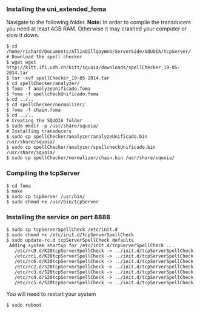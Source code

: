 ### Installing the uni_extended_foma

Navigate to the following folder.
**Note:** In order to compile the transducers you need at least 4GB RAM. 
Otherwise it may crashed your computer or slow it down.

```
$ cd /home/richard/Documents/AllinQillqayWeb/ServerSide/SQUOIA/tcpServer/
# Download the spell checker
$ wget wget http://kitt.ifi.uzh.ch/kitt/squoia/downloads/spellChecker_19-05-2014.tar
$ tar -xvf spellChecker_19-05-2014.tar
$ cd spellChecker/analyzer/
$ foma -f analyzeUnificado.foma
$ foma -f spellcheckUnificado.foma
$ cd ../..
$ cd spellChecker/normalizer/
$ foma -f chain.foma
$ cd ../..
# Creating the SQUOIA folder
$ sudo mkdir -p /usr/share/squoia/
# Installing transducers
$ sudo cp spellChecker/analyzer/analyzeUnificado.bin /usr/share/squoia/
$ sudo cp spellChecker/analyzer/spellcheckUnificado.bin /usr/share/squoia/
$ sudo cp spellChecker/normalizer/chain.bin /usr/share/squoia/
```

### Compiling the tcpServer

```
$ cd foma
$ make
$ sudo cp tcpServer /usr/bin/
$ sudo chmod +x /usr/bin/tcpServer
```

### Installing the service on port 8888

```
$ sudo cp tcpServerSpellCheck /etc/init.d
$ sudo chmod +x /etc/init.d/tcpServerSpellCheck
$ sudo update-rc.d tcpServerSpellCheck defaults
 Adding system startup for /etc/init.d/tcpServerSpellCheck ...
   /etc/rc0.d/K20tcpServerSpellCheck -> ../init.d/tcpServerSpellCheck
   /etc/rc1.d/K20tcpServerSpellCheck -> ../init.d/tcpServerSpellCheck
   /etc/rc6.d/K20tcpServerSpellCheck -> ../init.d/tcpServerSpellCheck
   /etc/rc2.d/S20tcpServerSpellCheck -> ../init.d/tcpServerSpellCheck
   /etc/rc3.d/S20tcpServerSpellCheck -> ../init.d/tcpServerSpellCheck
   /etc/rc4.d/S20tcpServerSpellCheck -> ../init.d/tcpServerSpellCheck
   /etc/rc5.d/S20tcpServerSpellCheck -> ../init.d/tcpServerSpellCheck
```
You will need to restart your system

```
$ sudo reboot
```


